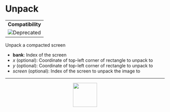 # Unpack
<table><tr><td colspan="1"><b>Compatibility</b></td></tr><tr><td><img src="https://drive.google.com/uc?export=view&id=131lt1ncUlIYi8SjiyVe6qY1svKetOr2F" valign="center" all="Deprecated" title="Deprecated" /></td></tr></table>

Unpack a compacted screen
- **bank**: Index of the screen
- _x_ (optional): Coordinate of top-left corner of rectangle to unpack to
- _y_ (optional): Coordinate of top-left corner of rectangle to unpack to
- _screen_ (optional): Index of the screen to unpack the image to
---
<p align="center"><img valign="middle" width="76px" src="https://drive.google.com/uc?export=view&id=1c2KO0LJpvMS9X9CAGV6dOfciR7OWhdKA" /></p>